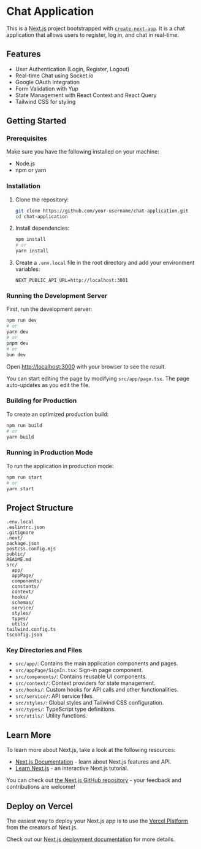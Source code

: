 # Chat Application

This is a [Next.js](https://nextjs.org) project bootstrapped with [`create-next-app`](https://nextjs.org/docs/app/api-reference/cli/create-next-app). It is a chat application that allows users to register, log in, and chat in real-time.

## Features

- User Authentication (Login, Register, Logout)
- Real-time Chat using Socket.io
- Google OAuth Integration
- Form Validation with Yup
- State Management with React Context and React Query
- Tailwind CSS for styling

## Getting Started

### Prerequisites

Make sure you have the following installed on your machine:

- Node.js
- npm or yarn

### Installation

1. Clone the repository:

   ```bash
   git clone https://github.com/your-username/chat-application.git
   cd chat-application
   ```

2. Install dependencies:

   ```bash
   npm install
   # or
   yarn install
   ```

3. Create a `.env.local` file in the root directory and add your environment variables:

   ```env
   NEXT_PUBLIC_API_URL=http://localhost:3001
   ```

### Running the Development Server

First, run the development server:

```bash
npm run dev
# or
yarn dev
# or
pnpm dev
# or
bun dev
```

Open [http://localhost:3000](http://localhost:3000) with your browser to see the result.

You can start editing the page by modifying `src/app/page.tsx`. The page auto-updates as you edit the file.

### Building for Production

To create an optimized production build:

```bash
npm run build
# or
yarn build
```

### Running in Production Mode

To run the application in production mode:

```bash
npm run start
# or
yarn start
```

## Project Structure

```plaintext
.env.local
.eslintrc.json
.gitignore
.next/
package.json
postcss.config.mjs
public/
README.md
src/
  app/
  appPage/
  components/
  constants/
  context/
  hooks/
  schemas/
  service/
  styles/
  types/
  utils/
tailwind.config.ts
tsconfig.json
```

### Key Directories and Files

- `src/app/`: Contains the main application components and pages.
- `src/appPage/SignIn.tsx`: Sign-in page component.
- `src/components/`: Contains reusable UI components.
- `src/context/`: Context providers for state management.
- `src/hooks/`: Custom hooks for API calls and other functionalities.
- `src/service/`: API service files.
- `src/styles/`: Global styles and Tailwind CSS configuration.
- `src/types/`: TypeScript type definitions.
- `src/utils/`: Utility functions.

## Learn More

To learn more about Next.js, take a look at the following resources:

- [Next.js Documentation](https://nextjs.org/docs) - learn about Next.js features and API.
- [Learn Next.js](https://nextjs.org/learn) - an interactive Next.js tutorial.

You can check out [the Next.js GitHub repository](https://github.com/vercel/next.js) - your feedback and contributions are welcome!

## Deploy on Vercel

The easiest way to deploy your Next.js app is to use the [Vercel Platform](https://vercel.com/new?utm_medium=default-template&filter=next.js&utm_source=create-next-app&utm_campaign=create-next-app-readme) from the creators of Next.js.

Check out our [Next.js deployment documentation](https://nextjs.org/docs/app/building-your-application/deploying) for more details.
